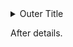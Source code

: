 <details>
<summary>Outer Title</summary>

* First item in outer details

<details>
<summary>Inner Title</summary>

Hidden inner details paragraph.
</details>
</details>

After details.
